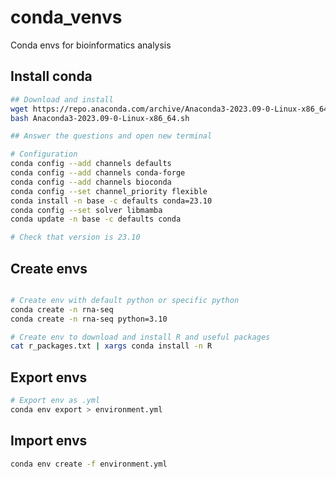# conda_venvs

Conda envs for bioinformatics analysis

## Install conda

```bash
## Download and install
wget https://repo.anaconda.com/archive/Anaconda3-2023.09-0-Linux-x86_64.sh
bash Anaconda3-2023.09-0-Linux-x86_64.sh

## Answer the questions and open new terminal

# Configuration
conda config --add channels defaults
conda config --add channels conda-forge
conda config --add channels bioconda
conda config --set channel_priority flexible
conda install -n base -c defaults conda=23.10
conda config --set solver libmamba
conda update -n base -c defaults conda

# Check that version is 23.10
```

## Create envs

```bash

# Create env with default python or specific python
conda create -n rna-seq
conda create -n rna-seq python=3.10

# Create env to download and install R and useful packages
cat r_packages.txt | xargs conda install -n R
```

## Export envs

```bash
# Export env as .yml
conda env export > environment.yml
```

## Import envs

```bash
conda env create -f environment.yml
```